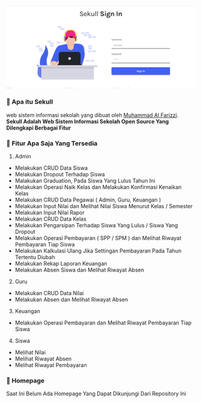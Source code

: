 ![Alt Text](readme/ss.png)

### 🤔 Apa itu Sekull  
web sistem informasi sekolah yang dibuat oleh [Muhammad Al Farizzi](https://github.com/AlFarizzi). **Sekull Adalah Web Sistem Informasi Sekolah Open Source Yang Dilengkapi Berbagai Fitur**

### 🤨 Fitur Apa Saja Yang Tersedia 
  1. Admin
   - Melakukan CRUD Data Siswa
   - Melakukan Dropout Terhadap Siswa
   - Malakukan Graduation, Pada Siswa Yang Lulus Tahun Ini
   - Melakukan Operasi Naik Kelas dan Melakukan Konfirmasi Kenaikan Kelas
   - Melakukan CRUD Data Pegawai ( Admin, Guru, Keuangan )
   - Melakukan Input Nilai dan Melihat Nilai Siswa Menurut Kelas / Semester
   - Melakukan Input Nilai Rapor
   - Melakukan CRUD Data Kelas
   - Melakukan Pengarsipan Terhadap Siswa Yang Lulus /  Siswa Yang Dropout
   - Melakukan Operasi Pembayaran ( SPP / SPM ) dan Melihat Riwayat Pembayaran Tiap Siswa
   - Melakukan Kalkulasi Ulang Jika Settingan Pembayaran Pada Tahun Tertentu Diubah
   - Melakukan Rekap Laporan Keuangan
   - Melakukan Absen Siswa dan Melihat Riwayat Absen
    
2. Guru
- Melakukan CRUD Data Nilai
- Melakukan Absen dan Melihat Riwayat Absen  

3. Keuangan
- Melakukan Operasi Pembayaran dan Melihat Riwayat Pembayaran Tiap Siswa
  
4. Siswa
- Melihat Nilai
- Melihat Riwayat Absen
- Melihat Riwayat Pembayaran

### 🏫 Homepage
Saat Ini Belum Ada Homepage Yang Dapat Dikunjungi Dari Repository Ini
